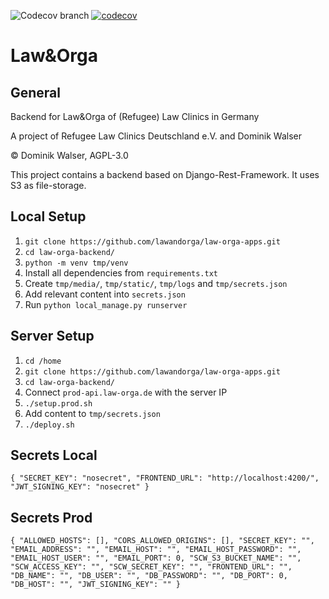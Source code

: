 ![Codecov branch](https://img.shields.io/endpoint?url=https://raw.githubusercontent.com/wiki/lawandorga/lawandorga-backend/python-coverage-comment-action-badge.json)
[![codecov](https://codecov.io/gh/lawandorga/lawandorga-backend/branch/main/graph/badge.svg?token=3YGIYK0I70)](https://codecov.io/gh/lawandorga/lawandorga-backend)

# Law&Orga

## General

Backend for Law&Orga of (Refugee) Law Clinics in Germany

A project of Refugee Law Clinics Deutschland e.V. and Dominik Walser

© Dominik Walser, AGPL-3.0

This project contains a backend based on Django-Rest-Framework. It uses S3 as file-storage.

## Local Setup
1. `git clone https://github.com/lawandorga/law-orga-apps.git`
2. `cd law-orga-backend/`
3. `python -m venv tmp/venv`
4. Install all dependencies from `requirements.txt`
5. Create `tmp/media/`, `tmp/static/`, `tmp/logs` and `tmp/secrets.json`
6. Add relevant content into `secrets.json`
6. Run `python local_manage.py runserver`

## Server Setup
1. `cd /home`
2. `git clone https://github.com/lawandorga/law-orga-apps.git`
3. `cd law-orga-backend/`
4. Connect `prod-api.law-orga.de` with the server IP
5. `./setup.prod.sh`
6. Add content to `tmp/secrets.json`
7. `./deploy.sh`

## Secrets Local

`
{
    "SECRET_KEY": "nosecret",
    "FRONTEND_URL": "http://localhost:4200/",
    "JWT_SIGNING_KEY": "nosecret"
}
`

## Secrets Prod

`
{
    "ALLOWED_HOSTS": [],
    "CORS_ALLOWED_ORIGINS": [],
    "SECRET_KEY": "",
    "EMAIL_ADDRESS": "",
    "EMAIL_HOST": "",
    "EMAIL_HOST_PASSWORD": "",
    "EMAIL_HOST_USER": "",
    "EMAIL_PORT": 0,
    "SCW_S3_BUCKET_NAME": "",
    "SCW_ACCESS_KEY": "",
    "SCW_SECRET_KEY": "",
    "FRONTEND_URL": "",
    "DB_NAME": "",
    "DB_USER": "",
    "DB_PASSWORD": "",
    "DB_PORT": 0,
    "DB_HOST": "",
    "JWT_SIGNING_KEY": ""
}
`
